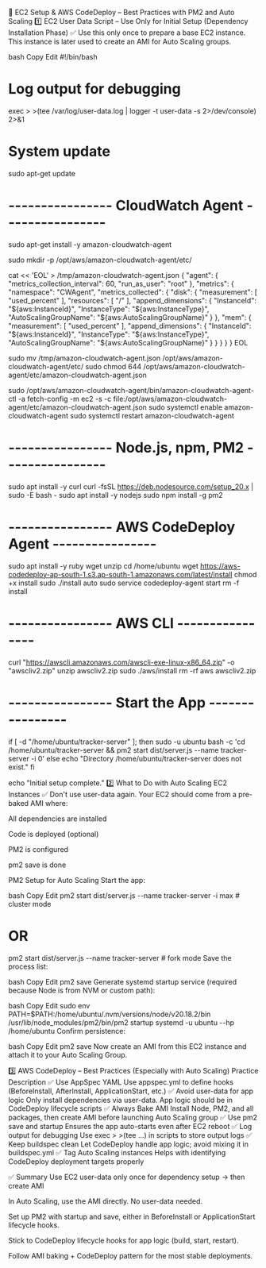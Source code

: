 📘 EC2 Setup & AWS CodeDeploy – Best Practices with PM2 and Auto Scaling
1️⃣ EC2 User Data Script – Use Only for Initial Setup (Dependency Installation Phase)
✅ Use this only once to prepare a base EC2 instance. This instance is later used to create an AMI for Auto Scaling groups.

bash
Copy
Edit
#!/bin/bash

# Log output for debugging
exec > >(tee /var/log/user-data.log | logger -t user-data -s 2>/dev/console) 2>&1

# System update
sudo apt-get update

# ---------------- CloudWatch Agent ----------------
sudo apt-get install -y amazon-cloudwatch-agent

sudo mkdir -p /opt/aws/amazon-cloudwatch-agent/etc/

cat << 'EOL' > /tmp/amazon-cloudwatch-agent.json
{
  "agent": {
    "metrics_collection_interval": 60,
    "run_as_user": "root"
  },
  "metrics": {
    "namespace": "CWAgent",
    "metrics_collected": {
      "disk": {
        "measurement": [ "used_percent" ],
        "resources": [ "/" ],
        "append_dimensions": {
          "InstanceId": "${aws:InstanceId}",
          "InstanceType": "${aws:InstanceType}",
          "AutoScalingGroupName": "${aws:AutoScalingGroupName}"
        }
      },
      "mem": {
        "measurement": [ "used_percent" ],
        "append_dimensions": {
          "InstanceId": "${aws:InstanceId}",
          "InstanceType": "${aws:InstanceType}",
          "AutoScalingGroupName": "${aws:AutoScalingGroupName}"
        }
      }
    }
  }
}
EOL

sudo mv /tmp/amazon-cloudwatch-agent.json /opt/aws/amazon-cloudwatch-agent/etc/
sudo chmod 644 /opt/aws/amazon-cloudwatch-agent/etc/amazon-cloudwatch-agent.json

sudo /opt/aws/amazon-cloudwatch-agent/bin/amazon-cloudwatch-agent-ctl -a fetch-config -m ec2 -s -c file:/opt/aws/amazon-cloudwatch-agent/etc/amazon-cloudwatch-agent.json
sudo systemctl enable amazon-cloudwatch-agent
sudo systemctl restart amazon-cloudwatch-agent

# ---------------- Node.js, npm, PM2 ----------------
sudo apt install -y curl
curl -fsSL https://deb.nodesource.com/setup_20.x | sudo -E bash -
sudo apt install -y nodejs
sudo npm install -g pm2

# ---------------- AWS CodeDeploy Agent ----------------
sudo apt install -y ruby wget unzip
cd /home/ubuntu
wget https://aws-codedeploy-ap-south-1.s3.ap-south-1.amazonaws.com/latest/install
chmod +x install
sudo ./install auto
sudo service codedeploy-agent start
rm -f install

# ---------------- AWS CLI ----------------
curl "https://awscli.amazonaws.com/awscli-exe-linux-x86_64.zip" -o "awscliv2.zip"
unzip awscliv2.zip
sudo ./aws/install
rm -rf aws awscliv2.zip

# ---------------- Start the App ----------------
if [ -d "/home/ubuntu/tracker-server" ]; then
  sudo -u ubuntu bash -c 'cd /home/ubuntu/tracker-server && pm2 start dist/server.js --name tracker-server -i 0'
else
  echo "Directory /home/ubuntu/tracker-server does not exist."
fi

echo "Initial setup complete."
2️⃣ What to Do with Auto Scaling EC2 Instances
✅ Don't use user-data again. Your EC2 should come from a pre-baked AMI where:

All dependencies are installed

Code is deployed (optional)

PM2 is configured

pm2 save is done

PM2 Setup for Auto Scaling
Start the app:

bash
Copy
Edit
pm2 start dist/server.js --name tracker-server -i max     # cluster mode
# OR
pm2 start dist/server.js --name tracker-server            # fork mode
Save the process list:

bash
Copy
Edit
pm2 save
Generate systemd startup service (required because Node is from NVM or custom path):

bash
Copy
Edit
sudo env PATH=$PATH:/home/ubuntu/.nvm/versions/node/v20.18.2/bin \
  /usr/lib/node_modules/pm2/bin/pm2 startup systemd -u ubuntu --hp /home/ubuntu
Confirm persistence:

bash
Copy
Edit
pm2 save
Now create an AMI from this EC2 instance and attach it to your Auto Scaling Group.

3️⃣ AWS CodeDeploy – Best Practices (Especially with Auto Scaling)
Practice	Description
✅ Use AppSpec YAML	Use appspec.yml to define hooks (BeforeInstall, AfterInstall, ApplicationStart, etc.)
✅ Avoid user-data for app logic	Only install dependencies via user-data. App logic should be in CodeDeploy lifecycle scripts
✅ Always Bake AMI	Install Node, PM2, and all packages, then create AMI before launching Auto Scaling group
✅ Use pm2 save and startup	Ensures the app auto-starts even after EC2 reboot
✅ Log output for debugging	Use exec > >(tee ...) in scripts to store output logs
✅ Keep buildspec clean	Let CodeDeploy handle app logic; avoid mixing it in buildspec.yml
✅ Tag Auto Scaling instances	Helps with identifying CodeDeploy deployment targets properly

✅ Summary
Use EC2 user-data only once for dependency setup → then create AMI

In Auto Scaling, use the AMI directly. No user-data needed.

Set up PM2 with startup and save, either in BeforeInstall or ApplicationStart lifecycle hooks.

Stick to CodeDeploy lifecycle hooks for app logic (build, start, restart).

Follow AMI baking + CodeDeploy pattern for the most stable deployments.